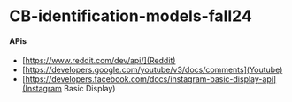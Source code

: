 # CB-identification-models-fall24

#### APis
- [https://www.reddit.com/dev/api/](Reddit)
- [https://developers.google.com/youtube/v3/docs/comments](Youtube)
- [https://developers.facebook.com/docs/instagram-basic-display-api](Instagram Basic Display)
